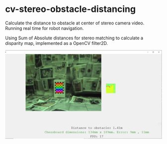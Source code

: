 # cv-stereo-obstacle-distancing
Calculate the distance to obstacle at center of stereo camera video. Running real time for robot navigation.

Using Sum of Absolute distances for stereo matching to calculate a disparity map, implemented as a OpenCV filter2D. 

![Alt text](img/cv_stereo_gui.PNG?raw=true "GUI")
